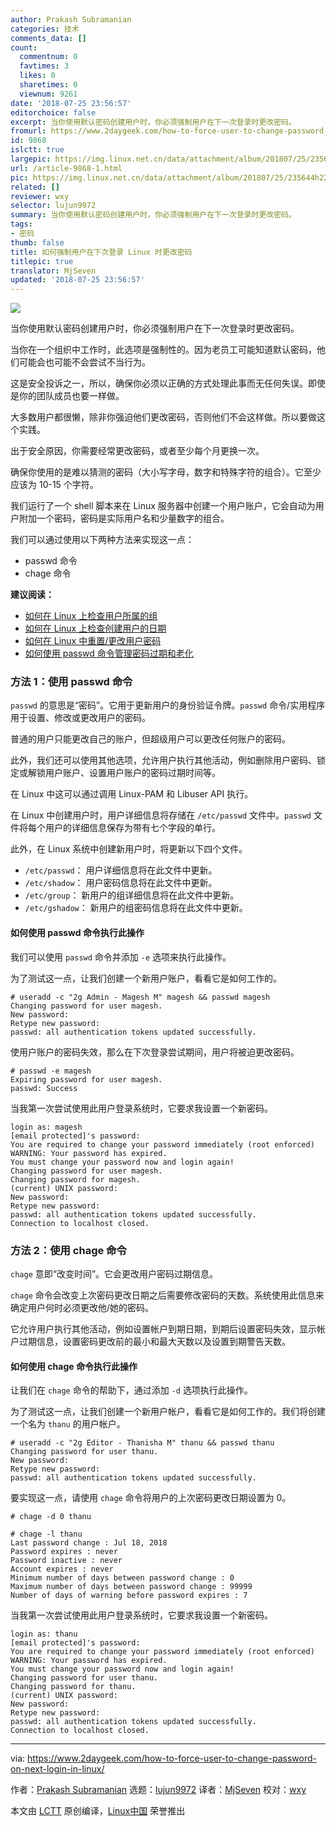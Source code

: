 ```yaml
---
author: Prakash Subramanian
categories: 技术
comments_data: []
count:
  commentnum: 0
  favtimes: 3
  likes: 0
  sharetimes: 0
  viewnum: 9261
date: '2018-07-25 23:56:57'
editorchoice: false
excerpt: 当你使用默认密码创建用户时，你必须强制用户在下一次登录时更改密码。
fromurl: https://www.2daygeek.com/how-to-force-user-to-change-password-on-next-login-in-linux/
id: 9868
islctt: true
largepic: https://img.linux.net.cn/data/attachment/album/201807/25/235644h22qyrnygtdx2gph.jpg
url: /article-9868-1.html
pic: https://img.linux.net.cn/data/attachment/album/201807/25/235644h22qyrnygtdx2gph.jpg.thumb.jpg
related: []
reviewer: wxy
selector: lujun9972
summary: 当你使用默认密码创建用户时，你必须强制用户在下一次登录时更改密码。
tags:
- 密码
thumb: false
title: 如何强制用户在下次登录 Linux 时更改密码
titlepic: true
translator: MjSeven
updated: '2018-07-25 23:56:57'
---
```


![](/data/attachment/album/201807/25/235644h22qyrnygtdx2gph.jpg)


当你使用默认密码创建用户时，你必须强制用户在下一次登录时更改密码。


当你在一个组织中工作时，此选项是强制性的。因为老员工可能知道默认密码，他们可能会也可能不会尝试不当行为。


这是安全投诉之一，所以，确保你必须以正确的方式处理此事而无任何失误。即使是你的团队成员也要一样做。


大多数用户都很懒，除非你强迫他们更改密码，否则他们不会这样做。所以要做这个实践。


出于安全原因，你需要经常更改密码，或者至少每个月更换一次。


确保你使用的是难以猜测的密码（大小写字母，数字和特殊字符的组合）。它至少应该为 10-15 个字符。


我们运行了一个 shell 脚本来在 Linux 服务器中创建一个用户账户，它会自动为用户附加一个密码，密码是实际用户名和少量数字的组合。


我们可以通过使用以下两种方法来实现这一点：


* passwd 命令
* chage 命令


**建议阅读：**


* [如何在 Linux 上检查用户所属的组](https://www.2daygeek.com/how-to-check-which-groups-a-user-belongs-to-on-linux/)
* [如何在 Linux 上检查创建用户的日期](https://www.2daygeek.com/how-to-check-user-created-date-on-linux/)
* [如何在 Linux 中重置/更改用户密码](https://www.2daygeek.com/passwd-command-examples/)
* [如何使用 passwd 命令管理密码过期和老化](https://www.2daygeek.com/passwd-command-examples-part-l/)


### 方法 1：使用 passwd 命令


`passwd` 的意思是“密码”。它用于更新用户的身份验证令牌。`passwd` 命令/实用程序用于设置、修改或更改用户的密码。


普通的用户只能更改自己的账户，但超级用户可以更改任何账户的密码。


此外，我们还可以使用其他选项，允许用户执行其他活动，例如删除用户密码、锁定或解锁用户账户、设置用户账户的密码过期时间等。


在 Linux 中这可以通过调用 Linux-PAM 和 Libuser API 执行。


在 Linux 中创建用户时，用户详细信息将存储在 `/etc/passwd` 文件中。`passwd` 文件将每个用户的详细信息保存为带有七个字段的单行。


此外，在 Linux 系统中创建新用户时，将更新以下四个文件。


* `/etc/passwd`： 用户详细信息将在此文件中更新。
* `/etc/shadow`： 用户密码信息将在此文件中更新。
* `/etc/group`： 新用户的组详细信息将在此文件中更新。
* `/etc/gshadow`： 新用户的组密码信息将在此文件中更新。


#### 如何使用 passwd 命令执行此操作


我们可以使用 `passwd` 命令并添加 `-e` 选项来执行此操作。


为了测试这一点，让我们创建一个新用户账户，看看它是如何工作的。



```
# useradd -c "2g Admin - Magesh M" magesh && passwd magesh
Changing password for user magesh.
New password:
Retype new password:
passwd: all authentication tokens updated successfully.

```

使用户账户的密码失效，那么在下次登录尝试期间，用户将被迫更改密码。



```
# passwd -e magesh
Expiring password for user magesh.
passwd: Success

```

当我第一次尝试使用此用户登录系统时，它要求我设置一个新密码。



```
login as: magesh
[email protected]'s password:
You are required to change your password immediately (root enforced)
WARNING: Your password has expired.
You must change your password now and login again!
Changing password for user magesh.
Changing password for magesh.
(current) UNIX password:
New password:
Retype new password:
passwd: all authentication tokens updated successfully.
Connection to localhost closed.

```

### 方法 2：使用 chage 命令


`chage` 意即“改变时间”。它会更改用户密码过期信息。


`chage` 命令会改变上次密码更改日期之后需要修改密码的天数。系统使用此信息来确定用户何时必须更改他/她的密码。


它允许用户执行其他活动，例如设置帐户到期日期，到期后设置密码失效，显示帐户过期信息，设置密码更改前的最小和最大天数以及设置到期警告天数。


#### 如何使用 chage 命令执行此操作


让我们在 `chage` 命令的帮助下，通过添加 `-d` 选项执行此操作。


为了测试这一点，让我们创建一个新用户帐户，看看它是如何工作的。我们将创建一个名为 `thanu` 的用户帐户。



```
# useradd -c "2g Editor - Thanisha M" thanu && passwd thanu
Changing password for user thanu.
New password:
Retype new password:
passwd: all authentication tokens updated successfully.

```

要实现这一点，请使用 `chage` 命令将用户的上次密码更改日期设置为 0。



```
# chage -d 0 thanu

# chage -l thanu
Last password change : Jul 18, 2018
Password expires : never
Password inactive : never
Account expires : never
Minimum number of days between password change : 0
Maximum number of days between password change : 99999
Number of days of warning before password expires : 7

```

当我第一次尝试使用此用户登录系统时，它要求我设置一个新密码。



```
login as: thanu
[email protected]'s password:
You are required to change your password immediately (root enforced)
WARNING: Your password has expired.
You must change your password now and login again!
Changing password for user thanu.
Changing password for thanu.
(current) UNIX password:
New password:
Retype new password:
passwd: all authentication tokens updated successfully.
Connection to localhost closed.

```



---


via: <https://www.2daygeek.com/how-to-force-user-to-change-password-on-next-login-in-linux/>


作者：[Prakash Subramanian](https://www.2daygeek.com/author/prakash/) 选题：[lujun9972](https://github.com/lujun9972) 译者：[MjSeven](https://github.com/MjSeven) 校对：[wxy](https://github.com/wxy)


本文由 [LCTT](https://github.com/LCTT/TranslateProject) 原创编译，[Linux中国](https://linux.cn/) 荣誉推出